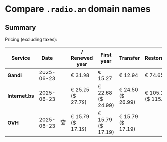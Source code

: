 # Compare `.radio.am` domain names

## Summary

Pricing (excluding taxes):

| Service | Date |  | / Renewed year | First year | Transfer | Restoration |
|--|--|--|--|--|--|--|
| **Gandi** | 2025-06-23 |  | € 31.98 | € 15.27 | € 12.94 | € 74.65 |
| **Internet.bs** | 2025-06-23 |  | € 25.25<br>($ 27.79) | € 22.68<br>($ 24.99) | € 24.50<br>($ 26.99) | € 105.15<br>($ 115.79) |
| **OVH** | 2025-06-23 | 🏆 | € 15.79<br>($ 17.19) | € 15.79<br>($ 17.19) | € 15.79<br>($ 17.19) |  |
